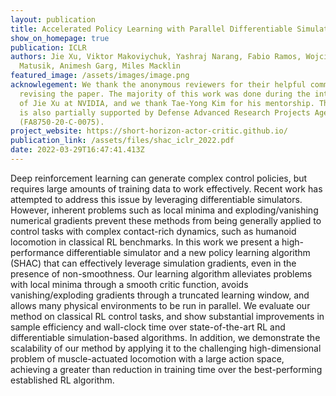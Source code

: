 ```yaml
---
layout: publication
title: Accelerated Policy Learning with Parallel Differentiable Simulation
show_on_homepage: true
publication: ICLR
authors: Jie Xu, Viktor Makoviychuk, Yashraj Narang, Fabio Ramos, Wojciech
  Matusik, Animesh Garg, Miles Macklin
featured_image: /assets/images/image.png
acknowlegement: We thank the anonymous reviewers for their helpful comments in
  revising the paper. The majority of this work was done during the internship
  of Jie Xu at NVIDIA, and we thank Tae-Yong Kim for his mentorship. This work
  is also partially supported by Defense Advanced Research Projects Agency
  (FA8750-20-C-0075).
project_website: https://short-horizon-actor-critic.github.io/
publication_link: /assets/files/shac_iclr_2022.pdf
date: 2022-03-29T16:47:41.413Z
---
```

Deep reinforcement learning can generate complex control policies, but requires large amounts of training data to work effectively. Recent work has attempted to address this issue by leveraging differentiable simulators. However, inherent problems such as local minima and exploding/vanishing numerical gradients prevent these methods from being generally applied to control tasks with complex contact-rich dynamics, such as humanoid locomotion in classical RL benchmarks. In this work we present a high-performance differentiable simulator and a new policy learning algorithm (SHAC) that can effectively leverage simulation gradients, even in the presence of non-smoothness. Our learning algorithm alleviates problems with local minima through a smooth critic function, avoids vanishing/exploding gradients through a truncated learning window, and allows many physical environments to be run in parallel. We evaluate our method on classical RL control tasks, and show substantial improvements in sample efficiency and wall-clock time over state-of-the-art RL and differentiable simulation-based algorithms. In addition, we demonstrate the scalability of our method by applying it to the challenging high-dimensional problem of muscle-actuated locomotion with a large action space, achieving a greater than reduction in training time over the best-performing established RL algorithm.